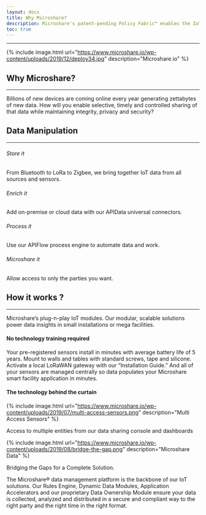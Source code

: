 ```yaml
---
layout: docs
title: Why Microshare?
description: Microshare's patent-pending Policy Fabric™ enables the IoT economy.
toc: true
---
```



---------------------------------------

{% include image.html url="https://www.microshare.io/wp-content/uploads/2019/12/deploy34.jpg" description="Microshare.io" %}

## Why Microshare?
---------------------------------------

Billions of new devices are coming online every year generating zettabytes of new data. How will you enable selective, timely and controlled sharing of that data while maintaining integrity, privacy and security?

## Data Manipulation
---------------------------------------

###### Store it
From Bluetooth to LoRa to Zigbee, we bring together IoT data from all sources and sensors.

###### Enrich it
Add on-premise or cloud data with our APIData universal connectors.

###### Process it
Use our APIFlow process engine to automate data and work.

###### Microshare it
Allow access to only the parties you want.

## How it works ?
---------------------------------------

Microshare’s plug-n-play IoT modules.
Our modular, scalable solutions power data insights in small installations or mega facilities.

#### No technology training required

Your pre-registered sensors install in minutes with average battery life of 5 years. Mount to walls and tables with standard screws, tape and silicone. Activate a local LoRaWAN gateway with our “Installation Guide.” And all of your sensors are managed centrally so data populates your Microshare smart facility application in minutes.

#### The technology behind the curtain

{% include image.html url="https://www.microshare.io/wp-content/uploads/2019/07/multi-access-sensors.png" description="Multi Access Sensors" %}

Access to multiple entities from our data sharing console and dashboards

{% include image.html url="https://www.microshare.io/wp-content/uploads/2019/08/bridge-the-gap.png" description="Microshare Data" %}

Bridging the Gaps for a Complete Solution.

The Microshare® data management platform is the backbone of our IoT solutions. Our Rules Engine, Dynamic Data Modules, Application Accelerators and our proprietary Data Ownership Module ensure your data is collected, analyzed and distributed in a secure and compliant way to the right party and the right time in the right format.